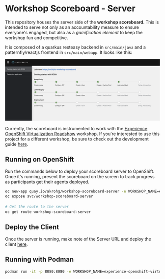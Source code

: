 # Workshop Scoreboard - Server
This repository houses the server side of the **workshop scoreboard**. This is intended to serve not only as an accountability measure to ensure everyone's engaged, but also as a *gamification element* to keep the workshop fun and competitive.

It is composed of a quarkus resteasy backend in `src/main/java` and a patternfly/reactjs frontend in `src/main/webapp`. It looks like this:

![Server View](images/server_view.png)

Currently, the scoreboard is instrumented to work with the [Experience OpenShift Virtualization Roadshow](https://catalog.demo.redhat.com/catalog?item=babylon-catalog-prod/openshift-cnv.ocp-virt-roadshow-multi-user.prod&utm_source=webapp&utm_medium=share-link) workshop. If you're interested to use this project for a different workshop, be sure to check out the development guide [here](DEVELOPMENT.md).

## Running on OpenShift
Run the commands below to deploy your scoreboard server to OpenShift. Once it's running, present the scoreboard on the screen to track progress as participants get their agents deployed.
```bash
oc new-app quay.io/akrohg/workshop-scoreboard-server -e WORKSHOP_NAME=experience-openshift-virtualization
oc expose svc/workshop-scoreboard-server

# Get the route to the server
oc get route workshop-scoreboard-server
```

## Deploy the Client
Once the server is running, make note of the Server URL and deploy the client [here](https://github.com/andykrohg/workshop-scoreboard-client?tab=readme-ov-file#deploy-me).

## Running with Podman
```bash
podman run -it -p 8080:8080 -e WORKSHOP_NAME=experience-openshift-virtualization quay.io/akrohg/workshop-scoreboard-server
```
